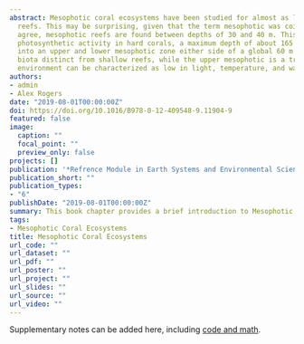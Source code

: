 ```yaml
---
abstract: Mesophotic coral ecosystems have been studied for almost as long as researchers have studied shallow coral
  reefs. This may be surprising, given that the term mesophotic was coined as recently as 2008. At their shallowest, most
  agree, mesophotic reefs are found between depths of 30 and 40 m. This reef zone then extends to the limit of
  photosynthetic activity in hard corals, a maximum depth of about 165 m. The mesophotic zone has been further divided
  into an upper and lower mesophotic zone either side of a global 60 m depth boundary. The lower mesophotic harbors a
  biota distinct from shallow reefs, while the upper mesophotic is a transitional zone between the two. The mesophotic
  environment can be characterized as low in light, temperature, and wave action in comparison to shallow reefs.
authors:
- admin
- Alex Rogers
date: "2019-08-01T00:00:00Z"
doi: https://doi.org/10.1016/B978-0-12-409548-9.11904-9
featured: false
image:
  caption: ""
  focal_point: ""
  preview_only: false
projects: []
publication: '*Refrence Module in Earth Systems and Environmental Sciences*'
publication_short: ""
publication_types:
- "6"
publishDate: "2019-08-01T00:00:00Z"
summary: This book chapter provides a brief introduction to Mesophotic Coral Ecosystems.
tags:
- Mesophotic Coral Ecosystems
title: Mesophotic Coral Ecosystems
url_code: ""
url_dataset: ""
url_pdf: ""
url_poster: ""
url_project: ""
url_slides: ""
url_source: ""
url_video: ""
---
```


Supplementary notes can be added here, including [code and math](https://sourcethemes.com/academic/docs/writing-markdown-latex/).
